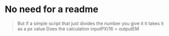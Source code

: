 # No need for a readme 

> But if a simple script that just divides the number you give it
> it takes it as a px value
> Does the calculation inputPX/16 = outputEM
